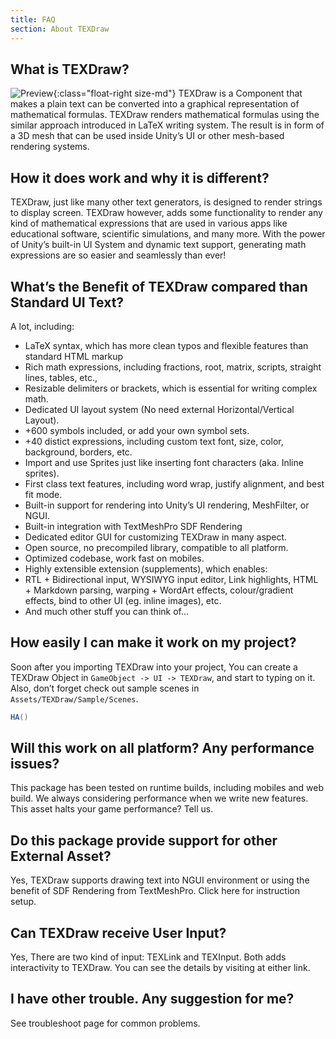 ```yaml
---
title: FAQ
section: About TEXDraw
---
```


## What is TEXDraw?

![Preview](images/intro.jpg){:class="float-right size-md"}
TEXDraw is a Component that makes a plain text can be converted into a graphical representation of mathematical formulas. TEXDraw renders mathematical formulas using the similar approach introduced in LaTeX writing system. The result is in form of a 3D mesh that can be used inside Unity’s UI or other mesh-based rendering systems.

## How it does work and why it is different?

TEXDraw, just like many other text generators, is designed to render strings to display screen. TEXDraw however, adds some functionality to render any kind of mathematical expressions that are used in various apps like educational software, scientific simulations, and many more. With the power of Unity’s built-in UI System and dynamic text support, generating math expressions are so easier and seamlessly than ever!

## What’s the Benefit of TEXDraw compared than Standard UI Text?

A lot, including:
+ LaTeX syntax, which has more clean typos and flexible features than standard HTML markup
+ Rich math expressions, including fractions, root, matrix, scripts, straight lines, tables, etc.,
+ Resizable delimiters or brackets, which is essential for writing complex math.
+ Dedicated UI layout system (No need external Horizontal/Vertical Layout).
+ +600 symbols included, or add your own symbol sets.
+ +40 distict expressions, including custom text font, size, color, background, borders, etc.
+ Import and use Sprites just like inserting font characters (aka. Inline sprites).
+ First class text features, including word wrap, justify alignment, and best fit mode.
+ Built-in support for rendering into Unity’s UI rendering, MeshFilter, or NGUI.
+ Built-in integration with TextMeshPro SDF Rendering
+ Dedicated editor GUI for customizing TEXDraw in many aspect.
+ Open source, no precompiled library, compatible to all platform.
+ Optimized codebase, work fast on mobiles.
+ Highly extensible extension (supplements), which enables:
+ RTL + Bidirectional input, WYSIWYG input editor, Link highlights, HTML + Markdown parsing, warping + WordArt effects, colour/gradient effects, bind to other UI (eg. inline images), etc.
+ And much other stuff you can think of...

## How easily I can make it work on my project?

Soon after you importing TEXDraw into your project, You can create a TEXDraw Object in `GameObject -> UI -> TEXDraw`, and start to typing on it.
Also, don’t forget check out sample scenes in `Assets/TEXDraw/Sample/Scenes`.

```c#
HA()
```

## Will this work on all platform? Any performance issues?
This package has been tested on runtime builds, including mobiles and web build. We always considering performance when we write new features. This asset halts your game performance? Tell us.

## Do this package provide support for other External Asset?
Yes, TEXDraw supports drawing text into NGUI environment or using the benefit of SDF Rendering from TextMeshPro. Click here for instruction setup.

## Can TEXDraw receive User Input?
Yes, There are two kind of input: TEXLink and TEXInput. Both adds interactivity to TEXDraw. You can see the details by visiting at either link.

## I have other trouble. Any suggestion for me?
See troubleshoot page for common problems.
